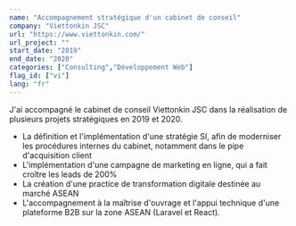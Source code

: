 ```yaml
---
name: "Accompagnement stratégique d'un cabinet de conseil"
company: "Viettonkin JSC"
url: "https://www.viettonkin.com/"
url_project: ""
start_date: "2019"
end_date: "2020"
categories: ["Consulting","Développement Web"]
flag_id: ["vi"]
lang: "fr"
---
```


J'ai accompagné le cabinet de conseil Viettonkin JSC dans la réalisation de plusieurs projets stratégiques en 2019 et 2020.

* La définition et l'implémentation d'une stratégie SI, afin de moderniser les procédures internes du cabinet, notamment dans le pipe d'acquisition client
* L'implémentation d'une campagne de marketing en ligne, qui a fait croître les leads de 200%
* La création d'une practice de transformation digitale destinée au marché ASEAN
* L'accompagnement à la maîtrise d'ouvrage et l'appui technique d'une plateforme B2B sur la zone ASEAN (Laravel et React).
